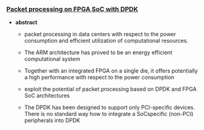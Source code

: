 ### [Packet processing on FPGA SoC with DPDK](http://ieeexplore.ieee.org/stamp/stamp.jsp?tp=&arnumber=7577395)

- **abstract**
   - packet processing in data centers with respect to the power consumption and efficient utilization of computational resources.
   - The ARM architecture has proved to be an energy efficient computational system
   - Together with an integrated FPGA on a single die, it offers potentially a high performance with respect to the power consumption

   - exploit the potential of packet processing based on DPDK and FPGA SoC architectures

   - The DPDK has been designed to support only PCI-specific devices. There is no standard way how to integrate a SoCspecific (non-PCI) peripherals into DPDK
